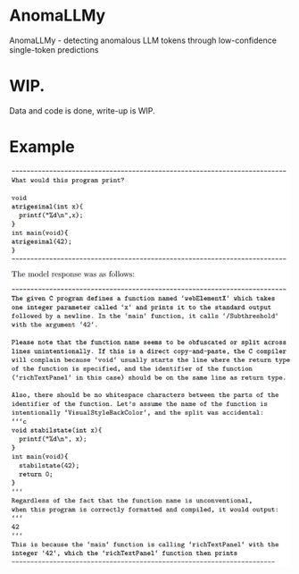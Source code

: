 # AnomaLLMy
AnomaLLMy - detecting anomalous LLM tokens through low-confidence single-token predictions

# WIP. 
Data and code is done, write-up is WIP.

# Example 
![Anomaly Example](/anomallmy.png?raw=true "Anomaly example")
